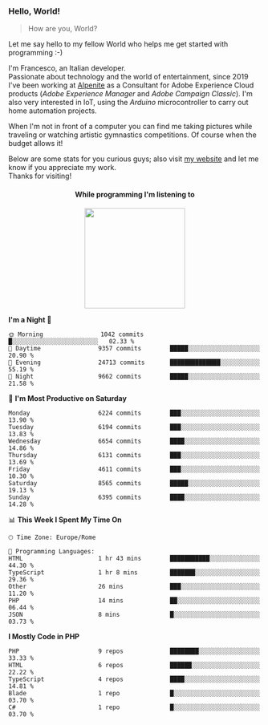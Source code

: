 ### Hello, World!

> How are you, World?

Let me say hello to my fellow World who helps me get started with programming :-)

I'm Francesco, an Italian developer.  
Passionate about technology and the world of entertainment, since 2019 I've been working at [Alpenite](https://www.alpenite.com) as a Consultant for Adobe Experience Cloud products (*Adobe Experience Manager* and *Adobe Campaign Classic*). I'm also very interested in IoT, using the *Arduino* microcontroller to carry out home automation projects.

When I'm not in front of a computer you can find me taking pictures while traveling or watching artistic gymnastics competitions. Of course when the budget allows it!

Below are some stats for you curious guys; also visit [my website](https://www.francescorega.eu) and let me know if you appreciate my work.  
Thanks for visiting!

<div align="center">
  <h4>While programming I'm listening to</h4>
  <a href="https://apps.francescorega.eu/now-playing/11147232609" target="_blank"><img src="https://apps.francescorega.eu/now-playing/11147232609" width="200"></a>
</div>

<!--START_SECTION:waka-->
**I'm a Night 🦉** 

```text
🌞 Morning                1042 commits        █░░░░░░░░░░░░░░░░░░░░░░░░   02.33 % 
🌆 Daytime                9357 commits        █████░░░░░░░░░░░░░░░░░░░░   20.90 % 
🌃 Evening                24713 commits       ██████████████░░░░░░░░░░░   55.19 % 
🌙 Night                  9662 commits        █████░░░░░░░░░░░░░░░░░░░░   21.58 % 
```
📅 **I'm Most Productive on Saturday** 

```text
Monday                   6224 commits        ███░░░░░░░░░░░░░░░░░░░░░░   13.90 % 
Tuesday                  6194 commits        ███░░░░░░░░░░░░░░░░░░░░░░   13.83 % 
Wednesday                6654 commits        ████░░░░░░░░░░░░░░░░░░░░░   14.86 % 
Thursday                 6131 commits        ███░░░░░░░░░░░░░░░░░░░░░░   13.69 % 
Friday                   4611 commits        ███░░░░░░░░░░░░░░░░░░░░░░   10.30 % 
Saturday                 8565 commits        █████░░░░░░░░░░░░░░░░░░░░   19.13 % 
Sunday                   6395 commits        ████░░░░░░░░░░░░░░░░░░░░░   14.28 % 
```


📊 **This Week I Spent My Time On** 

```text
🕑︎ Time Zone: Europe/Rome

💬 Programming Languages: 
HTML                     1 hr 43 mins        ███████████░░░░░░░░░░░░░░   44.30 % 
TypeScript               1 hr 8 mins         ███████░░░░░░░░░░░░░░░░░░   29.36 % 
Other                    26 mins             ███░░░░░░░░░░░░░░░░░░░░░░   11.20 % 
PHP                      14 mins             ██░░░░░░░░░░░░░░░░░░░░░░░   06.44 % 
JSON                     8 mins              █░░░░░░░░░░░░░░░░░░░░░░░░   03.73 % 
```

**I Mostly Code in PHP** 

```text
PHP                      9 repos             ████████░░░░░░░░░░░░░░░░░   33.33 % 
HTML                     6 repos             ██████░░░░░░░░░░░░░░░░░░░   22.22 % 
TypeScript               4 repos             ████░░░░░░░░░░░░░░░░░░░░░   14.81 % 
Blade                    1 repo              █░░░░░░░░░░░░░░░░░░░░░░░░   03.70 % 
C#                       1 repo              █░░░░░░░░░░░░░░░░░░░░░░░░   03.70 % 
```




<!--END_SECTION:waka-->

